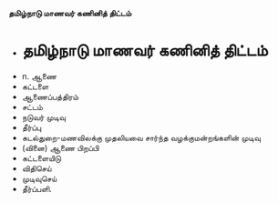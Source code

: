 **தமிழ்நாடு மாணவர் கணினித் திட்டம்**
- # தமிழ்நாடு மாணவர் கணினித் திட்டம்
- n. ஆணை
- கட்டளை
- ஆணைப்பத்திரம்
- சட்டம்
- நடுவர் முடிவு
- தீர்ப்பு
- கடல்துறை-மணவிலக்கு முதலியவை சார்ந்த வழக்குமன்றங்களின் முடிவு
- (வினை) ஆணை பிறப்பி
- கட்டளையிடு
- விதிசெய்
- முடிவுசெய்
- தீர்ப்பளி.

